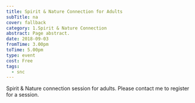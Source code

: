 ```yaml
---
title: Spirit & Nature Connection for Adults
subTitle: na
cover: fallback
category: 1.Spirit & Nature Connection
abstract: Page abstract.
date: 2018-09-03
fromTime: 3.00pm
toTime: 5.00pm
type: event
cost: Free
tags:
  - snc
---
```


Spirit & Nature connection session for adults. Please contact me to register for a session.

